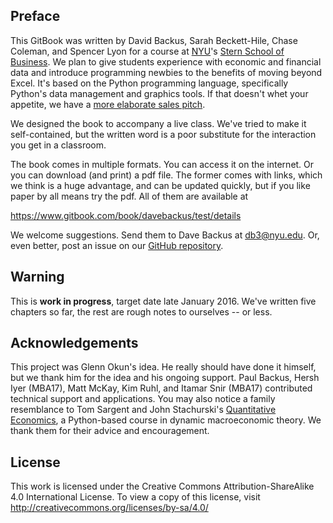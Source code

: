 ## Preface

This GitBook was written by David Backus, Sarah Beckett-Hile, Chase Coleman, and Spencer Lyon for a course at [NYU](http://www.nyu.edu/)'s [Stern School of Business](http://www.stern.nyu.edu/).  We plan to give students experience with economic and financial data and introduce programming newbies to the benefits of moving beyond Excel.  It's based on the Python programming language, specifically Python's data management and graphics tools.  If that doesn't whet your appetite, we have a [more elaborate sales pitch](https://github.com/DaveBackus/Data_Bootcamp/blob/master/Markdown/bootcamp_faq.md).   

We designed the book to accompany a live class.  We've tried to make it self-contained, but the written word is a poor substitute for the interaction you get in a classroom.  

The book comes in multiple formats.  You can access it on the internet.  Or you can download (and print) a pdf file.  The former comes with links, which we think is a huge advantage, and can be updated quickly, but if you like paper by all means try the pdf.  All of them are available at 

https://www.gitbook.com/book/davebackus/test/details

We welcome suggestions.  Send them to Dave Backus at [db3@nyu.edu](mailto:db3@nyu.edu).  Or, even better, post an issue on our [GitHub repository](https://github.com/DaveBackus/Data_Bootcamp_Book/issues).  


## Warning

This is **work in progress**, target date late January 2016.  We've written five chapters so far, the rest are rough notes to ourselves -- or less.  


## Acknowledgements 

This project was Glenn Okun's idea.  He really should have done it himself, but we thank him for the idea and his ongoing support. Paul Backus, Hersh Iyer (MBA17), Matt McKay, Kim Ruhl, and Itamar Snir (MBA17) contributed technical support and applications.  You may also notice a family resemblance to Tom Sargent and John Stachurski's [Quantitative Economics](http://quant-econ.net/), a Python-based course in dynamic macroeconomic theory.  We thank them for their advice and encouragement. 

## License 

This work is licensed under the Creative Commons Attribution-ShareAlike 4.0 International License. To view a copy of this license, visit http://creativecommons.org/licenses/by-sa/4.0/

